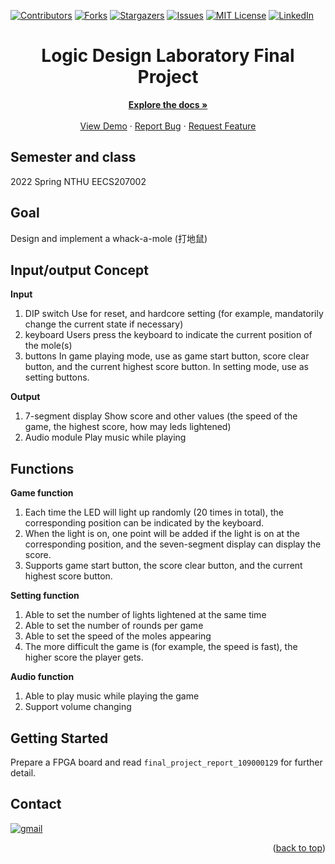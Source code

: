 <a name="readme-top"></a>

<!-- PROJECT SHIELDS -->
[![Contributors][contributors-shield]][contributors-url]
[![Forks][forks-shield]][forks-url]
[![Stargazers][stars-shield]][stars-url]
[![Issues][issues-shield]][issues-url]
[![MIT License][license-shield]][license-url]
[![LinkedIn][linkedin-shield]][linkedin-url]

# <center>Logic Design Laboratory Final Project</center>

<div align="center">

  <p align="center">
    <a href="https://github.com/Lewis-Tsai/2022-Spring-Logic-Design-Laboratory-Final-Project"><strong>Explore the docs »</strong></a>
    <br />
    <br />
    <a href="https://github.com/Lewis-Tsai/2022-Spring-Logic-Design-Laboratory-Final-Project">View Demo</a>
    ·
    <a href="https://github.com/Lewis-Tsai/2022-Spring-Logic-Design-Laboratory-Final-Project/issues">Report Bug</a>
    ·
    <a href="https://github.com/Lewis-Tsai/2022-Spring-Logic-Design-Laboratory-Final-Project/issues">Request Feature</a>
  </p>
</div>

## Semester and class
2022 Spring NTHU EECS207002	

## Goal
Design and implement a whack-a-mole (打地鼠)

## Input/output Concept
**Input**
1.	DIP switch
Use for reset, and hardcore setting (for example, mandatorily change the current state if necessary)
2.	keyboard
Users press the keyboard to indicate the current position of the mole(s)
3.	buttons
In game playing mode, use as game start button, score clear button, and the current highest score button. In setting mode, use as setting buttons.
 
**Output**
1.	7-segment display
Show score and other values (the speed of the game, the highest score, how may leds lightened)
2.	Audio module
Play music while playing


## Functions
**Game function** 
1. Each time the LED will light up randomly (20 times in total), the corresponding position can be indicated by the keyboard. 
2. When the light is on, one point will be added if the light is on at the corresponding position, and the seven-segment display can display the score. 
3. Supports game start button, the score clear button, and the current highest score button.

**Setting function** 
1. Able to set the number of lights lightened at the same time 
2. Able to set the number of rounds per game
3. Able to set the speed of the moles appearing
4. The more difficult the game is (for example, the speed is fast), the higher score the player gets.

**Audio function** 
1. Able to play music while playing the game
2. Support volume changing


## Getting Started

Prepare a FPGA board and read `final_project_report_109000129` for further detail.

## Contact

[![gmail][gmail]][gmail-url]

<p align="right">(<a href="#readme-top">back to top</a>)</p>



<!-- MARKDOWN LINKS & IMAGES -->
<!-- https://www.markdownguide.org/basic-syntax/#reference-style-links -->
[contributors-shield]: https://img.shields.io/github/contributors/github_username/repo_name.svg?style=for-the-badge
[contributors-url]: https://github.com/Lewis-Tsai/2022-Spring-Logic-Design-Laboratory-Final-Project/contributors
[forks-shield]: https://img.shields.io/github/forks/github_username/repo_name.svg?style=for-the-badge
[forks-url]: https://github.com/Lewis-Tsai/2022-Spring-Logic-Design-Laboratory-Final-Project/network/members
[stars-shield]: https://img.shields.io/github/stars/github_username/repo_name.svg?style=for-the-badge
[stars-url]: https://github.com/Lewis-Tsai/2022-Spring-Logic-Design-Laboratory-Final-Project/stargazers
[issues-shield]: https://img.shields.io/github/issues/github_username/repo_name.svg?style=for-the-badge
[issues-url]: https://github.com/Lewis-Tsai/2022-Spring-Logic-Design-Laboratory-Final-Project/issues
[license-shield]: https://img.shields.io/github/license/github_username/repo_name.svg?style=for-the-badge
[license-url]: https://github.com/Lewis-Tsai/2022-Spring-Logic-Design-Laboratory-Final-Project/blob/master/LICENSE.txt
[linkedin-shield]: https://img.shields.io/badge/-LinkedIn-black.svg?style=for-the-badge&logo=linkedin&colorB=555
[linkedin-url]: https://linkedin.com/in/lewis-tsai-7b570421a
[product-screenshot]: images/screenshot.png

[gmail]: https://img.shields.io/badge/Gmail-D14836?style=for-the-badge&logo=gmail&logoColor=white
[gmail-url]: mailto:A38050787@gmail.com
